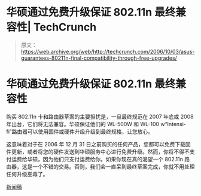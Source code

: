 # 华硕通过免费升级保证 802.11n 最终兼容性| TechCrunch

> 原文：<https://web.archive.org/web/http://techcrunch.com/2006/10/03/asus-guarantees-80211n-final-compatibility-through-free-upgrades/>

# 华硕通过免费升级保证 802.11n 最终兼容性

购买 802.11n 卡和路由器草案的主要担忧是，一旦最终规范在 2007 年底或 2008 年出台，它们将无法兼容。华硕保证他们的 WL-500W 和 WL-100 w“Intensi-fi”路由器可以使用固件或硬件升级升级到最终规格，让您放心。

这意味着对于在 2006 年 12 月 31 日之前购买的任何产品，您都可以免费下载固件更新，或者将您的硬件发送到华硕服务中心进行免费升级。然而，你将不得不支付运费给华硕，因为他们只支付运费给你。如果你现在真的渴望一个 802.11n 路由器，这是一个不错的交易。否则，我们会一直呆到最终草案完成，你就不用处理任何升级巫毒了。

[新闻稿](https://web.archive.org/web/20130627213822/http://www.prnewswire.com/cgi-bin/stories.pl?ACCT=109&STORY=/www/story/10-03-2006/0004444114&EDATE=)